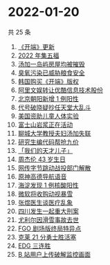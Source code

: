 # 2022-01-20

共 25 条

<!-- BEGIN ZHIHUSEARCH -->
<!-- 最后更新时间 Thu Jan 20 2022 12:10:49 GMT+0800 (China Standard Time) -->
1. [《开端》更新](https://www.zhihu.com/search?q=开端)
1. [2022 年集五福](https://www.zhihu.com/search?q=集五福)
1. [汤加一岛屿房屋均被摧毁](https://www.zhihu.com/search?q=汤加)
1. [臭氧污染已威胁粮食安全](https://www.zhihu.com/search?q=臭氧污染)
1. [韩国购买《开端》版权](https://www.zhihu.com/search?q=韩国购买开端版权)
1. [阿里文娱转让优酷信息技术股份](https://www.zhihu.com/search?q=阿里文娱转让优酷股份)
1. [北京朝阳新增 1 例阳性](https://www.zhihu.com/search?q=朝阳疫情)
1. [代号破晓疑抄任天堂大乱斗](https://www.zhihu.com/search?q=代号破晓)
1. [美国资助儿童人体实验](https://www.zhihu.com/search?q=美国资助人体实验)
1. [富士山岩浆正在活动](https://www.zhihu.com/search?q=富士山)
1. [聊城大学教授夫妇汤加失联](https://www.zhihu.com/search?q=聊城大学教授夫妇)
1. [研究生编代码帮抢九价](https://www.zhihu.com/search?q=研究生帮抢九价)
1. [「我们的天才儿子」](https://www.zhihu.com/search?q=我们的天才儿子)
1. [周杰伦 43 岁生日](https://www.zhihu.com/search?q=周杰伦)
1. [网传字节跳动战投部门解散](https://www.zhihu.com/search?q=字节跳动)
1. [原神高德导航语音](https://www.zhihu.com/search?q=原神)
1. [海淀发现 1 例核酸阳性](https://www.zhihu.com/search?q=北京疫情)
1. [微软将收购动视暴雪](https://www.zhihu.com/search?q=微软收购动视暴雪)
1. [张煜医生谈医疗乱象](https://www.zhihu.com/search?q=张煜)
1. [四川发生一起重大刑案](https://www.zhihu.com/search?q=四川刑案)
1. [尤利尔因滑雪事故去世](https://www.zhihu.com/search?q=尤利尔去世)
1. [FGO 剧场版终局特异点 ](https://www.zhihu.com/search?q=fgo)
1. [克莱 21 分勇士胜活塞](https://www.zhihu.com/search?q=勇士)
1. [EDG 三连胜](https://www.zhihu.com/search?q=edg)
1. [B 站用户上传破解监控画面](https://www.zhihu.com/search?q=b站监控画面)
<!-- END ZHIHUSEARCH -->
